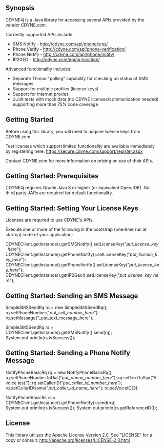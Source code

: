 ## Synopsis

CDYNE4j is a Java library for accessing several APIs provided by the vendor CDYNE.com.

Currently supported APIs include:

* SMS Notify - http://cdyne.com/api/phone/sms/
* Phone Verify - http://cdyne.com/api/phone-verification/
* Phone Notify - http://cdyne.com/api/phone/notify/
* IP2GEO - http://cdyne.com/api/ip-location/

Advanced functionality includes:

* Separate Thread "polling" capability for checking on status of SMS messages
* Support for multiple profiles (license keys)
* Support for Internet proxies
* JUnit tests with mock data (no CDYNE licenses/communication needed) supporting more than 75% code coverage

## Getting Started

Before using this library, you will need to acquire license keys from CDYNE.com.

Test licenses which support limited functionality are available immediately by registering here:  https://secure.cdyne.com/support/register.aspx

Contact CDYNE.com for more information on pricing on use of their APIs.

## Getting Started:  Prerequisites

CDYNE4j requires Oracle Java 8 or higher (or equivalent OpenJDK).  No third party JARs are required for default functionality.

## Getting Started:  Setting Your License Keys

Licenses are required to use CDYNE's APIs.

Execute one or more of the following in the bootstrap (one-time run at startup) code of your application:

CDYNEClient.getInstance().getSMSNotify().setLicenseKey("_put_license_key_here_");
CDYNEClient.getInstance().getPhoneNotify().setLicenseKey("_put_license_key_here_");
CDYNEClient.getInstance().getPhoneVerify().setLicenseKey("_put_license_key_here_");
CDYNEClient.getInstance().getIP2Geo().setLicenseKey("_put_license_key_here_");

## Getting Started:  Sending an SMS Message

SimpleSMSSendRq rq = new SimpleSMSSendRq();
rq.setPhoneNumber("_put_cell_number_here_");
rq.setMessage("_put_text_message_here");

SimpleSMSSendRq rs = CDYNEClient.getInstance().getSMSNotify().send(rq);
System.out.println(rs.isSuccess());

## Getting Started:  Sending a Phone Notify Message

NotifyPhoneBasicRq rq = new NotifyPhoneBasicRq();
rq.setPhoneNumberToDial("_put_phone_number_here_");
rq.setTextToSay("A voice test.");
rq.setCallerID("_put_caller_id_number_here_");
rq.setCallerIDName("_put_caller_id_name_here_");
rq.setVoiceID(3);
		
NotifyPhoneBasicRs rs = CDYNEClient.getInstance().getPhoneNotify().send(rq);
System.out.println(rs.isSuccess());
System.out.println(rs.getReferenceID());

## License

This library utilizes the Apache License Version 2.0.  See "LICENSE" for a copy or consult: http://apache.org/licenses/LICENSE-2.0.html
